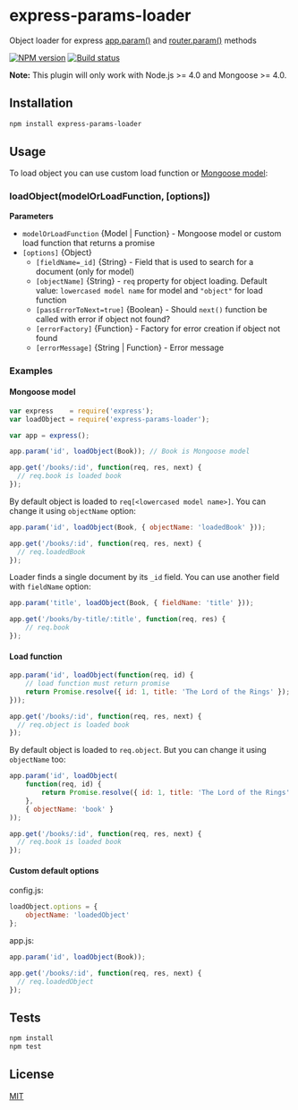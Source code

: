 # express-params-loader

Object loader for express [app.param()](http://expressjs.com/en/4x/api.html#app.param) and [router.param()](http://expressjs.com/en/4x/api.html#router.param) methods

[![NPM version](https://img.shields.io/npm/v/express-params-loader.svg)](https://npmjs.org/package/express-params-loader)
[![Build status](https://img.shields.io/travis/Jokero/express-params-loader.svg)](https://travis-ci.org/Jokero/express-params-loader)

**Note:** This plugin will only work with Node.js >= 4.0 and Mongoose >= 4.0.

## Installation

```sh
npm install express-params-loader
```

## Usage

To load object you can use custom load function or [Mongoose model](http://mongoosejs.com/docs/models.html):

### loadObject(modelOrLoadFunction, [options])

**Parameters**

* `modelOrLoadFunction` {Model | Function} - Mongoose model or custom load function that returns a promise
* `[options]` {Object}
  - `[fieldName=_id]` {String} - Field that is used to search for a document (only for model)
  - `[objectName]` {String} - `req` property for object loading. Default value: `lowercased model name` for model and `"object"` for load function
  - `[passErrorToNext=true]` {Boolean} - Should `next()` function be called with error if object not found?
  - `[errorFactory]` {Function} - Factory for error creation if object not found
  - `[errorMessage]` {String | Function} - Error message

### Examples

#### Mongoose model

```js
var express    = require('express');
var loadObject = require('express-params-loader');

var app = express();

app.param('id', loadObject(Book)); // Book is Mongoose model

app.get('/books/:id', function(req, res, next) {
  // req.book is loaded book
});
```

By default object is loaded to `req[<lowercased model name>]`. You can change it using `objectName` option:

```js
app.param('id', loadObject(Book, { objectName: 'loadedBook' }));

app.get('/books/:id', function(req, res, next) {
  // req.loadedBook
});
```

Loader finds a single document by its `_id` field. You can use another field with `fieldName` option:

```js
app.param('title', loadObject(Book, { fieldName: 'title' }));

app.get('/books/by-title/:title', function(req, res) {
    // req.book
});
```

#### Load function

```js
app.param('id', loadObject(function(req, id) {
    // load function must return promise
    return Promise.resolve({ id: 1, title: 'The Lord of the Rings' });
}));

app.get('/books/:id', function(req, res, next) {
  // req.object is loaded book
});
```

By default object is loaded to `req.object`. But you can change it using `objectName` too:

```js
app.param('id', loadObject(
    function(req, id) {
        return Promise.resolve({ id: 1, title: 'The Lord of the Rings' });
    },
    { objectName: 'book' }
));

app.get('/books/:id', function(req, res, next) {
  // req.book is loaded book
});
```

#### Custom default options

config.js:
```js
loadObject.options = { 
    objectName: 'loadedObject'
};
```

app.js:
```js
app.param('id', loadObject(Book));

app.get('/books/:id', function(req, res, next) {
  // req.loadedObject
});
```

## Tests

```sh
npm install
npm test
```

## License

[MIT](LICENSE)
